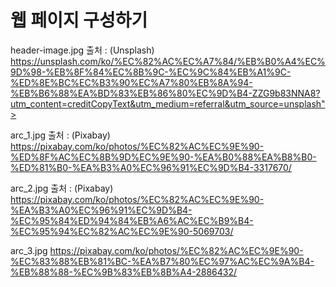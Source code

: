# 웹 페이지 구성하기 

header-image.jpg 출처 : (Unsplash)
    https://unsplash.com/ko/%EC%82%AC%EC%A7%84/%EB%B0%A4%EC%9D%98-%EB%8F%84%EC%8B%9C-%EC%9C%84%EB%A1%9C-%ED%8E%BC%EC%B3%90%EC%A7%80%EB%8A%94-%EB%B6%88%EA%BD%83%EB%86%80%EC%9D%B4-ZZG9b83NNA8?utm_content=creditCopyText&utm_medium=referral&utm_source=unsplash">

arc_1.jpg 출처 : (Pixabay)
    https://pixabay.com/ko/photos/%EC%82%AC%EC%9E%90-%ED%8F%AC%EC%8B%9D%EC%9E%90-%EA%B0%88%EA%B8%B0-%ED%81%B0-%EA%B3%A0%EC%96%91%EC%9D%B4-3317670/

arc_2.jpg 출처 : (Pixabay)
    https://pixabay.com/ko/photos/%EC%82%AC%EC%9E%90-%EA%B3%A0%EC%96%91%EC%9D%B4-%EC%95%84%ED%94%84%EB%A6%AC%EC%B9%B4-%EC%95%94%EC%82%AC%EC%9E%90-5069703/

arc_3.jpg
    https://pixabay.com/ko/photos/%EC%82%AC%EC%9E%90-%EC%83%88%EB%81%BC-%EA%B7%80%EC%97%AC%EC%9A%B4-%EB%88%88-%EC%9B%83%EB%8B%A4-2886432/

